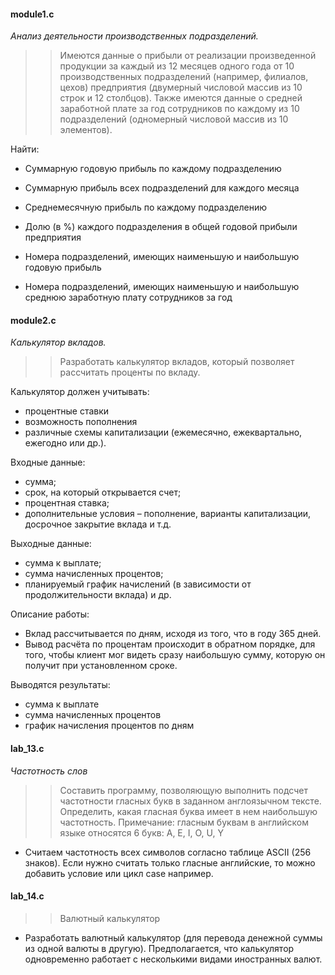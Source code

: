 #### module1.c 

*Анализ деятельности производственных подразделений.*

> > Имеются данные о прибыли от реализации произведенной продукции за каждый из 12 месяцев одного года от 10 производственных подразделений (например, филиалов, цехов) предприятия (двумерный числовой массив из 10 строк и 12 столбцов). 
Также имеются данные о средней заработной плате за год сотрудников по каждому из 10 подразделений (одномерный числовой массив из 10 элементов). 

Найти: 

- Суммарную годовую прибыль по каждому подразделению

- Суммарную прибыль всех подразделений для каждого месяца

- Среднемесячную прибыль по каждому подразделению

- Долю (в %) каждого подразделения в общей годовой прибыли предприятия

- Номера подразделений, имеющих наименьшую и наибольшую годовую прибыль

- Номера подразделений, имеющих наименьшую и наибольшую среднюю заработную плату сотрудников за год

#### module2.c

*Калькулятор вкладов.*

> > Разработать калькулятор вкладов, который позволяет рассчитать проценты по вкладу. 

Калькулятор должен учитывать: 
- процентные ставки
- возможность пополнения
- различные схемы капитализации (ежемесячно, ежеквартально, ежегодно или др.). 

Входные данные: 

- сумма; 
- срок, на который открывается счет; 
- процентная ставка; 
- дополнительные условия – пополнение, варианты капитализации, досрочное закрытие вклада и т.д. 

Выходные данные: 

- сумма к выплате; 
- сумма начисленных процентов; 
- планируемый график начислений (в зависимости от продолжительности вклада) и др.

Описание работы:

- Вклад рассчитывается по дням, исходя из того, что в году 365 дней.
- Вывод расчёта по процентам происходит в обратном порядке, для того, чтобы клиент мог видеть сразу наибольшую сумму, которую он получит при установленном сроке.

Выводятся результаты:

- сумма к выплате
- сумма начисленных процентов
- график начисления процентов по дням

#### lab_13.c

*Частотность слов*
> > Составить программу, позволяющую выполнить подсчет частотности гласных букв в заданном англоязычном тексте. Определить, какая гласная буква имеет в нем наибольшую частотность. Примечание: гласным буквам в английском языке относятся 6 букв: A, E, I, O, U, Y
- Считаем частотность всех символов согласно таблице ASCII (256 знаков). Если нужно считать только гласные английские, то можно добавить условие или цикл case например.

#### lab_14.c

> > Валютный калькулятор 
 - Разработать валютный калькулятор (для перевода денежной суммы из одной валюты в другую). Предполагается, что калькулятор одновременно работает с несколькими видами иностранных валют.

